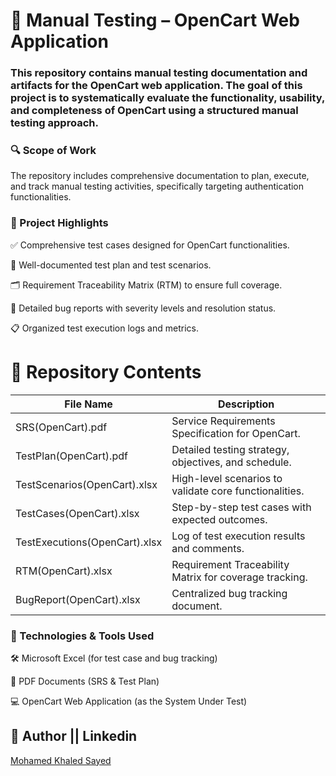 # 🧪 Manual Testing – OpenCart Web Application


### This repository contains manual testing documentation and artifacts for the OpenCart web application. The goal of this project is to systematically evaluate the functionality, usability, and completeness of OpenCart using a structured manual testing approach.

### 🔍 Scope of Work
The repository includes comprehensive documentation to plan, execute, and track manual testing activities, specifically targeting authentication functionalities.

### 📌 Project Highlights

✅ Comprehensive test cases designed for OpenCart functionalities.

📝 Well-documented test plan and test scenarios.

🗂️ Requirement Traceability Matrix (RTM) to ensure full coverage.

🐞 Detailed bug reports with severity levels and resolution status.

📋 Organized test execution logs and metrics.

# 📁 Repository Contents


| File Name                    | Description |
|-----------------------------|-------------|
| SRS(OpenCart).pdf           | Service Requirements Specification for OpenCart. |
| TestPlan(OpenCart).pdf      | Detailed testing strategy, objectives, and schedule. |
| TestScenarios(OpenCart).xlsx| High-level scenarios to validate core functionalities. |
| TestCases(OpenCart).xlsx    | Step-by-step test cases with expected outcomes. |
| TestExecutions(OpenCart).xlsx| Log of test execution results and comments. |
| RTM(OpenCart).xlsx          | Requirement Traceability Matrix for coverage tracking. |
| BugReport(OpenCart).xlsx    | Centralized bug tracking document. |

### 📌 Technologies & Tools Used
🛠️ Microsoft Excel (for test case and bug tracking)

📄 PDF Documents (SRS & Test Plan)

💻 OpenCart Web Application (as the System Under Test)

## 👤 Author || Linkedin

[Mohamed Khaled Sayed](https://www.linkedin.com/in/mohamed-khaledx1/)
